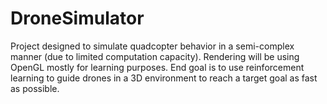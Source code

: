 # DroneSimulator

Project designed to simulate quadcopter behavior in a semi-complex manner (due to limited computation capacity). 
Rendering will be using OpenGL mostly for learning purposes. 
End goal is to use reinforcement learning to guide drones in a 3D environment to reach a target goal as fast as possible. 
